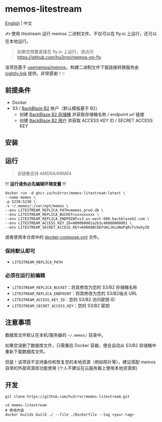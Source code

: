 # memos-litestream

[English](README.md) | 中文

✍️ 使用 litestream 运行 memos 二进制文件。不仅可以在 fly.io 上运行，还可以在本地运行。
> 如果您想要直接在 fly.io 上运行，请访问 https://github.com/hu3rror/memos-on-fly

该项目基于 [usememos/memos](https://github.com/usememos/memos)，构建二进制文件下载链接转换服务由 [nightly.link](https://github.com/oprypin/nightly.link) 提供。非常感谢！✨

## 前提条件
- Docker
- S3 / [BackBlaze B2](https://www.backblaze.com/) 账户（默认模板基于 B2）
  - 创建 [BackBlaze B2 存储桶](https://litestream.io/guides/backblaze/#create-a-bucket) 并获取存储桶名称 / endpoint url 链接
  - 创建 [BackBlaze B2 用户](https://litestream.io/guides/backblaze/#create-a-user) 并获取 ACCESS KEY ID / SECRET ACCESS KEY

## 安装

## 运行
> 该镜像支持 AMD64/ARM64

!!! **运行请务必先编辑环境变量** !!!

```shell
docker run -d ghcr.io/hu3rror/memos-litestream:latest \
--name memos \
-p 5230:5230 \
-v ~/.memos/:/var/opt/memos \
--env LITESTREAM_REPLICA_PATH=memos_prod.db \
--env LITESTREAM_REPLICA_BUCKET=xxxxxxxxx \
--env LITESTREAM_REPLICA_ENDPOINT=s3.us-west-000.backblazeb2.com \
--env LITESTREAM_ACCESS_KEY_ID=000000001a2b3c40000000001 \
--env LITESTREAM_SECRET_ACCESS_KEY=K000ABCDEFGHiJkLmNoPqRsTuVwXyZ0
```

或者使用本仓库中的 [docker-compose.yml](https://github.com/hu3rror/memos-litestream/blob/main/docker-compose.yml) 文件。

### 保持默认即可
- `LITESTREAM_REPLICA_PATH`

### 必须在运行前编辑
- `LITESTREAM_REPLICA_BUCKET`：将其修改为您的 S3/B2 存储桶名称
- `LITESTREAM_REPLICA_ENDPOINT`：将其修改为您的 S3/B2端点 URL
- `LITESTREAM_ACCESS_KEY_ID`：您的 S3/B2 访问密钥 ID
- `LITESTREAM_SECRET_ACCESS_KEY`：您的 S3/B2 密钥

## 注意事项
数据库文件默认在本机/服务器的 `~/.memos/` 目录中。

如果您误删了数据库文件，只需重启 Docker 容器，便会自动从 S3/B2 存储桶中重新下载数据库文件。

但是！该项目不支持备份和恢复您的本地资源（例如照片等），建议搭配 memos 自带的外部资源库功能使用 (个人不建议在云服务器上使用本地资源库)

## 开发

```shell
git clone https://github.com/hu3rror/memos-litestream.git
```

```shell
cd memos-litestream
# 修改内容
docker buildx build ./ --file ./Dockerfile --tag <your-tag>
```
